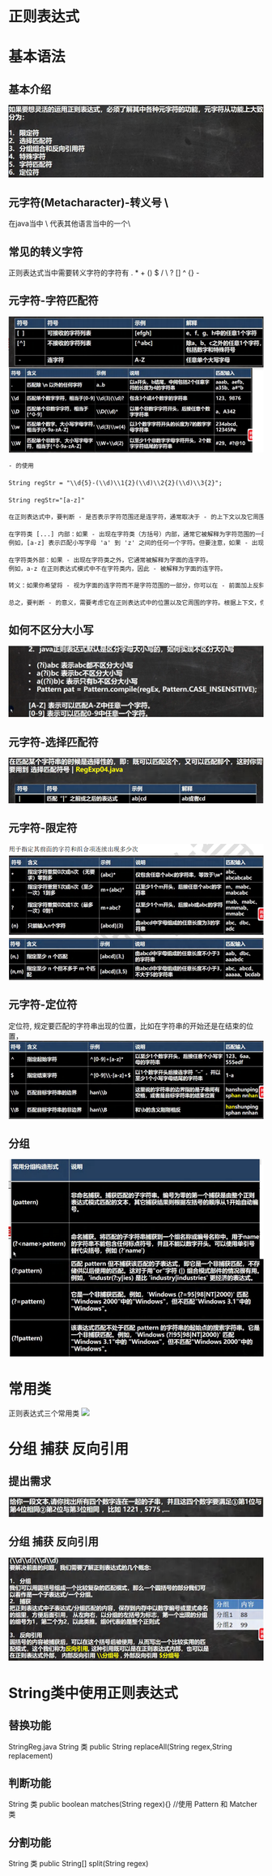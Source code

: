 # 正则表达式

# 基本语法
## 基本介绍
![](./images/25_1.png)

## 元字符(Metacharacter)-转义号 \\
在java当中 \\ 代表其他语言当中的一个\
## 常见的转义字符
正则表达式当中需要转义字符的字符有 . * + () $ / \ ? [] ^ {} -

## 元字符-字符匹配符
![](./images/25_2.png)
```txt
- 的使用

String regStr = "\\d{5}-(\\d)\\1{2}(\\d)\\2{2}(\\d)\\3{2}";

String regStr="[a-z]"

在正则表达式中，要判断 - 是否表示字符范围还是连字符，通常取决于 - 的上下文以及它周围的字符。以下是一些判断的基本规则：

在字符类 [...] 内部：如果 - 出现在字符类（方括号）内部，通常它被解释为字符范围的一部分。
例如，[a-z] 表示匹配小写字母 'a' 到 'z' 之间的任何一个字符。但要注意，如果 - 出现在字符类的开头或结尾，它通常被解释为字面的连字符。

在字符类外部：如果 - 出现在字符类之外，它通常被解释为字面的连字符。
例如，a-z 在正则表达式模式中不在字符类内，因此 - 被解释为字面的连字符。

转义：如果你希望将 - 视为字面的连字符而不是字符范围的一部分，你可以在 - 前面加上反斜杠 \ 来转义它，如 a\-z。

总之，要判断 - 的意义，需要考虑它在正则表达式中的位置以及它周围的字符。根据上下文，你可以确定 - 是否表示字符范围还是字面的连字符
```
## 如何不区分大小写
![](./images/25_3.png)
## 元字符-选择匹配符
![](./images/25_4.png)

## 元字符-限定符
![](./images/25_5.png)
## 元字符-定位符
定位符, 规定要匹配的字符串出现的位置，比如在字符串的开始还是在结束的位置，
![](./images/25_6.png)
## 分组
![](./images/25_7.png)
# 常用类
正则表达式三个常用类
![](./images/25_8.png)
# 分组 捕获 反向引用
## 提出需求
![](./images/25_9.png)
## 分组 捕获 反向引用
![](./images/25_10.png)
# String类中使用正则表达式

## 替换功能
StringReg.java
String 类 public String replaceAll(String regex,String replacement)
## 判断功能
String 类 public boolean matches(String regex){} //使用 Pattern 和 Matcher 类
## 分割功能
String 类 public String[] split(String regex)